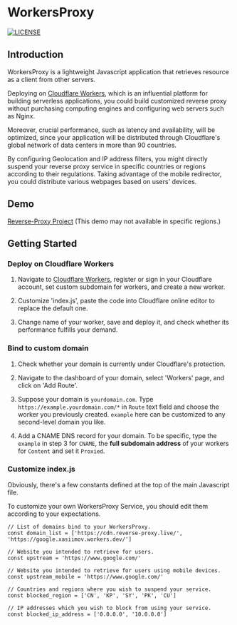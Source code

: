 # WorkersProxy

[![LICENSE](https://img.shields.io/github/license/Siujoeng-Lau/WorkersProxy.svg)](https://github.com/Siujoeng-Lau/WorkersProxy/blob/master/LICENSE)

## Introduction
WorkersProxy is a lightweight Javascript application that retrieves resource as a client from other servers.

Deploying on [Cloudflare Workers](https://www.cloudflare.com/products/cloudflare-workers/), which is an influential platform for building serverless applications, you could build customized reverse proxy without purchasing computing engines and configuring web servers such as Nginx.

Moreover, crucial performance, such as latency and availability, will be optimized, since your application will be distributed through Cloudflare's global network of data centers in more than 90 countries.

By configuring Geolocation and IP address filters, you might directly suspend your reverse proxy service in specific countries or regions according to their regulations. Taking advantage of the mobile redirector, you could distribute various webpages based on users' devices.

## Demo
[Reverse-Proxy Project](https://cdn.reverse-proxy.live) (This demo may not available in specific regions.)

## Getting Started

### Deploy on Cloudflare Workers

1. Navigate to [Cloudflare Workers](https://workers.cloudflare.com), register or sign in your Cloudflare account, set custom subdomain for workers, and create a new worker.

2. Customize 'index.js', paste the code into Cloudflare online editor to replace the default one.

3. Change name of your worker, save and deploy it, and check whether its performance fulfills your demand.

### Bind to custom domain

1. Check whether your domain is currently under Cloudflare's protection.

2. Navigate to the dashboard of your domain, select 'Workers' page, and click on 'Add Route'.

3. Suppose your domain is `yourdomain.com`. Type `https://example.yourdomain.com/*` in `Route` text field and choose the worker you previously created. `example` here can be customized to any second-level domain you like.

4. Add a CNAME DNS record for your domain. To be specific, type the `example` in step 3 for `CNAME`, the **full subdomain address** of your workers for `Content` and set it `Proxied`.

### Customize index.js

Obviously, there's a few constants defined at the top of the main Javascript file.

To customize your own WorkersProxy Service, you should edit them according to your expectations.

```
// List of domains bind to your WorkersProxy.
const domain_list = ['https://cdn.reverse-proxy.live/', 'https://google.xasiimov.workers.dev/']

// Website you intended to retrieve for users.
const upstream = 'https://www.google.com/'

// Website you intended to retrieve for users using mobile devices.
const upstream_mobile = 'https://www.google.com/'

// Countries and regions where you wish to suspend your service.
const blocked_region = ['CN', 'KP', 'SY', 'PK', 'CU']

// IP addresses which you wish to block from using your service.
const blocked_ip_address = ['0.0.0.0', '10.0.0.0']
```
